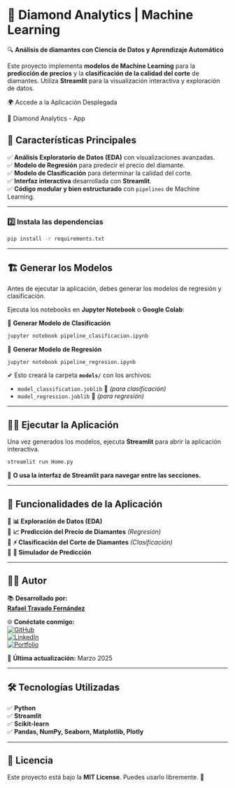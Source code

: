 
# 💎 Diamond Analytics | Machine Learning  

🔍 **Análisis de diamantes con Ciencia de Datos y Aprendizaje Automático**  

Este proyecto implementa **modelos de Machine Learning** para la **predicción de precios** y la **clasificación de la calidad del corte** de diamantes. Utiliza **Streamlit** para la visualización interactiva y exploración de datos.  

🌍 Accede a la Aplicación Desplegada

🔗 Diamond Analytics - App

## 🚀 Características Principales  
✅ **Análisis Exploratorio de Datos (EDA)** con visualizaciones avanzadas.  
✅ **Modelo de Regresión** para predecir el precio del diamante.  
✅ **Modelo de Clasificación** para determinar la calidad del corte.  
✅ **Interfaz interactiva** desarrollada con **Streamlit**.  
✅ **Código modular y bien estructurado** con `pipelines` de Machine Learning.  

---

### 2️⃣ **Instala las dependencias**  
```bash
pip install -r requirements.txt
```

---

## 🏗️ Generar los Modelos  

Antes de ejecutar la aplicación, debes generar los modelos de regresión y clasificación.  

Ejecuta los notebooks en **Jupyter Notebook** o **Google Colab**:

📌 **Generar Modelo de Clasificación**  
```bash
jupyter notebook pipeline_clasificacion.ipynb
```

📌 **Generar Modelo de Regresión**  
```bash
jupyter notebook pipeline_regresion.ipynb
```

✔ Esto creará la carpeta **`models/`** con los archivos:  
- `model_classification.joblib` 📂 *(para clasificación)*  
- `model_regression.joblib` 📂 *(para regresión)*  

---

## 🏃‍♂️ Ejecutar la Aplicación  

Una vez generados los modelos, ejecuta **Streamlit** para abrir la aplicación interactiva.  

```bash
streamlit run Home.py
```

📌 **O usa la interfaz de Streamlit para navegar entre las secciones.**  

---

## 🎯 Funcionalidades de la Aplicación  

🔹 **📊 Exploración de Datos (EDA)**  
🔹 **📈 Predicción del Precio de Diamantes** *(Regresión)*  
🔹 **⚡ Clasificación del Corte de Diamantes** *(Clasificación)*  
🔹 **🧪 Simulador de Predicción**  

---

## 👨‍💻 Autor  

📚 **Desarrollado por:**  
[**Rafael Travado Fernández**](https://www.linkedin.com/in/rafael-travado-4a1b6437/)  

🌐 **Conéctate conmigo:**  
[![GitHub](https://img.shields.io/badge/GitHub-000?style=for-the-badge&logo=github&logoColor=white)](https://github.com/Rafael-TF)  
[![LinkedIn](https://img.shields.io/badge/LinkedIn-0077B5?style=for-the-badge&logo=linkedin&logoColor=white)](https://www.linkedin.com/in/rafael-travado-4a1b6437/)  
[![Portfolio](https://img.shields.io/badge/Portfolio-3A86FF?style=for-the-badge&logo=google-chrome&logoColor=white)](https://rafaeltravado.netlify.app/)  

📌 **Última actualización:** Marzo 2025  

---

## 🛠️ Tecnologías Utilizadas  

✅ **Python**  
✅ **Streamlit**  
✅ **Scikit-learn**  
✅ **Pandas, NumPy, Seaborn, Matplotlib, Plotly**  

---

## 📜 Licencia  

Este proyecto está bajo la **MIT License**. Puedes usarlo libremente. 🎯  

